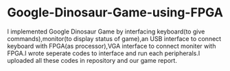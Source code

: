 # Google-Dinosaur-Game-using-FPGA
I implemented Google Dinosaur Game by interfacing keyboard(to give commands),monitor(to display status of game),an USB interface to connect keyboard with FPGA(as processor),VGA interface to connect moniter with FPGA.I wrote seperate codes to interface and run each peripherals.I uploaded all these codes in repository and our game report.
